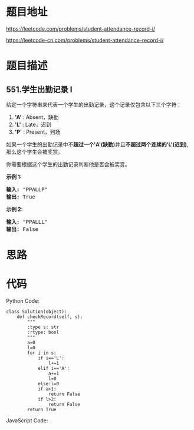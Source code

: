 # 题目地址
https://leetcode.com/problems/student-attendance-record-i/

https://leetcode-cn.com/problems/student-attendance-record-i/
# 题目描述
## 551.学生出勤记录 I
<p>给定一个字符串来代表一个学生的出勤记录，这个记录仅包含以下三个字符：</p>

<ol>
	<li><strong>&#39;A&#39;</strong> : Absent，缺勤</li>
	<li><strong>&#39;L&#39;</strong> : Late，迟到</li>
	<li><strong>&#39;P&#39;</strong> : Present，到场</li>
</ol>

<p>如果一个学生的出勤记录中不<strong>超过一个&#39;A&#39;(缺勤)</strong>并且<strong>不超过两个连续的&#39;L&#39;(迟到)</strong>,那么这个学生会被奖赏。</p>

<p>你需要根据这个学生的出勤记录判断他是否会被奖赏。</p>

<p><strong>示例 1:</strong></p>

<pre><strong>输入:</strong> &quot;PPALLP&quot;
<strong>输出:</strong> True
</pre>

<p><strong>示例 2:</strong></p>

<pre><strong>输入:</strong> &quot;PPALLL&quot;
<strong>输出:</strong> False
</pre>

# 思路

# 代码
Python Code:

```
class Solution(object):
    def checkRecord(self, s):
        """
        :type s: str
        :rtype: bool
        """
        a=0
        l=0
        for i in s:
            if i=='L':
                l+=1
            elif i=='A':
                a+=1
                l=0
            else:l=0
            if a>1:
                return False
            if l>2:
                return False
        return True
```
JavaScript Code:

```

```
